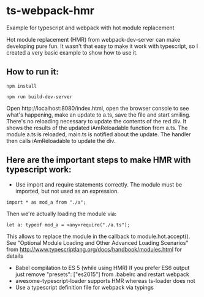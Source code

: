 # ts-webpack-hmr
Example for typescript and webpack with hot module replacement

Hot module replacement (HMR) from webpack-dev-server can make developing pure fun.
It wasn't that easy to make it work with typescript, so I created a very basic example
to show how to use it.

## How to run it:

`npm install`

`npm run build-dev-server`

Open http://localhost:8080/index.html, open the browser console to see what's happening, make an update to a.ts, save the file and start smiling. 
There's no reloading necessary to update the contents of the red div. It shows the results of the updated iAmReloadable function from a.ts.
The module a.ts is reloaded, main.ts is notified about the update. The handler then calls iAmReloadable to update the div.

## Here are the important steps to make HMR with typescript work:

* Use import and require statements correctly. 
The module must be imported, but not used as an expression.

`import * as mod_a from "./a";`

Then we're actually loading the module via:

`let a: typeof mod_a = <any>require("./a.ts");`

This allows to replace the module in the callback to module.hot.accept().
See "Optional Module Loading and Other Advanced Loading Scenarios" from http://www.typescriptlang.org/docs/handbook/modules.html for details
* Babel compilation to ES 5 (while using HMR)
If you prefer ES6 output just remove "presets": ["es2015"] from .babelrc and restart webpack
* awesome-typescript-loader supports HMR whereas ts-loader does not
* Use a typescript definition file for webpack via typings
